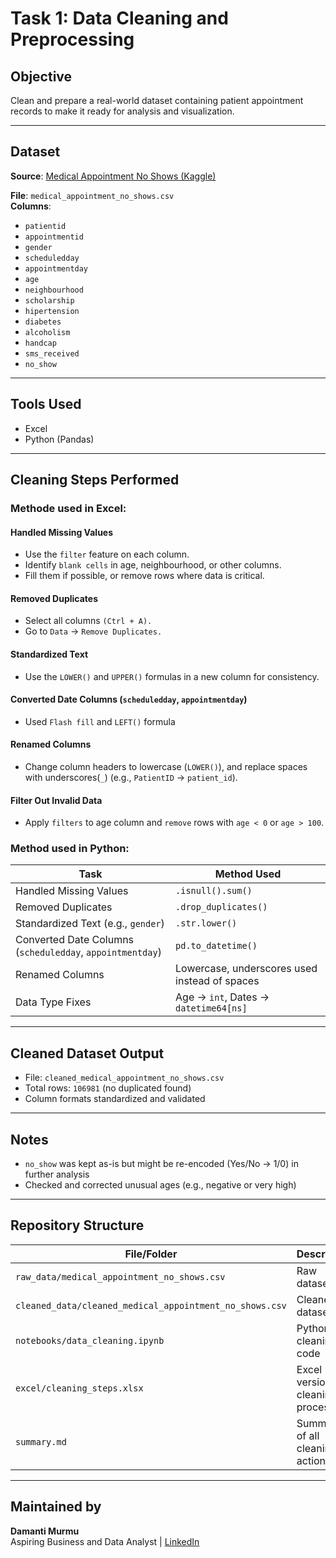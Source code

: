 # Task 1: Data Cleaning and Preprocessing

## Objective
Clean and prepare a real-world dataset containing patient appointment records to make it ready for analysis and visualization.

---

## Dataset
**Source**: [Medical Appointment No Shows (Kaggle)](https://www.kaggle.com/datasets/joniarroba/noshowappointments)

**File**: `medical_appointment_no_shows.csv`  
**Columns**:
- `patientid`
- `appointmentid`
- `gender`
- `scheduledday`
- `appointmentday`
- `age`
- `neighbourhood`
- `scholarship`
- `hipertension`
- `diabetes`
- `alcoholism`
- `handcap`
- `sms_received`
- `no_show`

---

## Tools Used
- Excel
- Python (Pandas)

---

## Cleaning Steps Performed

### Methode used in Excel:

#### Handled Missing Values
- Use the `filter` feature on each column.
- Identify `blank cells` in age, neighbourhood, or other columns.
- Fill them if possible, or remove rows where data is critical.

#### Removed Duplicates
- Select all columns `(Ctrl + A).`
- Go to `Data` → `Remove Duplicates.`

#### Standardized Text
- Use the `LOWER()` and `UPPER()` formulas in a new column for consistency.

#### Converted Date Columns (`scheduledday`, `appointmentday`)
- Used `Flash fill` and `LEFT()` formula

#### Renamed Columns
- Change column headers to lowercase (`LOWER()`), and replace spaces with underscores(`_`) (e.g., `PatientID` → `patient_id`).

#### Filter Out Invalid Data
- Apply `filters` to age column and `remove` rows with `age < 0` or `age > 100`.

### Method used in Python:

| Task | Method Used |
|------|-------------|
| Handled Missing Values | `.isnull().sum()` |
| Removed Duplicates | `.drop_duplicates()` |
| Standardized Text (e.g., `gender`) | `.str.lower()` |
| Converted Date Columns (`scheduledday`, `appointmentday`) | `pd.to_datetime()` |
| Renamed Columns | Lowercase, underscores used instead of spaces |
| Data Type Fixes | Age → `int`, Dates → `datetime64[ns]` |

---

## Cleaned Dataset Output
- File: `cleaned_medical_appointment_no_shows.csv`
- Total rows: `106981` (no duplicated found)
- Column formats standardized and validated

---

## Notes
- `no_show` was kept as-is but might be re-encoded (Yes/No → 1/0) in further analysis
- Checked and corrected unusual ages (e.g., negative or very high)

---

## Repository Structure

| File/Folder | Description |
|-------------|-------------|
| `raw_data/medical_appointment_no_shows.csv` | Raw dataset |
| `cleaned_data/cleaned_medical_appointment_no_shows.csv` | Cleaned dataset |
| `notebooks/data_cleaning.ipynb` | Python cleaning code |
| `excel/cleaning_steps.xlsx` | Excel version of cleaning process |
| `summary.md` | Summary of all cleaning actions |

---

## Maintained by
**Damanti Murmu**  
Aspiring Business and Data Analyst |
[LinkedIn](https://www.linkedin.com/in/damantimurmu/)
